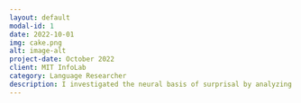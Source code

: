 ```yaml
---
layout: default
modal-id: 1
date: 2022-10-01
img: cake.png
alt: image-alt
project-date: October 2022
client: MIT InfoLab
category: Language Researcher
description: I investigated the neural basis of surprisal by analyzing relationship between cognitive activity and surprisal scores, given 55h+ of intracranial recordings and annotated treebank.
---
```

